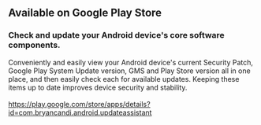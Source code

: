 ## Available on Google Play Store
### Check and update your Android device's core software components.
Conveniently and easily view your Android device's current Security Patch, Google Play System Update version, GMS and Play Store version all in one place, and then easily check each for available updates. Keeping these items up to date improves device security and stability.\
\
https://play.google.com/store/apps/details?id=com.bryancandi.android.updateassistant

